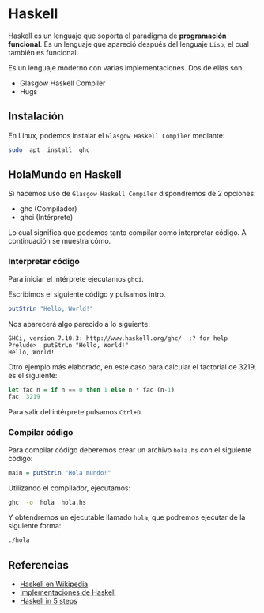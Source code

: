 # Haskell

Haskell es un lenguaje que soporta el paradigma de **programación funcional**. Es un lenguaje que apareció después del lenguaje `Lisp`, el cual también es funcional.

Es un lenguaje moderno con varias implementaciones. Dos de ellas son:
- Glasgow Haskell Compiler
- Hugs


## Instalación

En Linux, podemos instalar el `Glasgow Haskell Compiler` mediante:

```bash
sudo  apt  install  ghc
```


## HolaMundo en Haskell

Si hacemos uso de `Glasgow Haskell Compiler` dispondremos de 2 opciones:

- ghc (Compilador)
- ghci (Intérprete)

Lo cual significa que podemos tanto compilar como interpretar código. A continuación se muestra cómo.

### Interpretar código

Para iniciar el intérprete ejecutamos `ghci`.

Escribimos el siguiente código y pulsamos intro.

```haskell
putStrLn "Hello, World!"
```

Nos aparecerá algo parecido a lo siguiente:

```
GHCi, version 7.10.3: http://www.haskell.org/ghc/  :? for help
Prelude>  putStrLn "Hello, World!"
Hello, World!
```

Otro ejemplo más elaborado, en este caso para calcular el factorial de 3219, es el siguiente:

```haskell
let fac n = if n == 0 then 1 else n * fac (n-1)
fac  3219
```

Para salir del intérprete pulsamos `Ctrl+D`.

### Compilar código

Para compilar código deberemos crear un archivo `hola.hs` con el siguiente código:

```haskell
main = putStrLn "Hola mundo!"
```

Utilizando el compilador, ejecutamos:

```bash
ghc  -o  hola  hola.hs
```

Y obtendremos un ejecutable llamado `hola`, que podremos ejecutar de la siguiente forma:

```bash
./hola
```



## Referencias

- [Haskell en Wikipedia](https://es.wikipedia.org/wiki/Haskell)
- [Implementaciones de Haskell](https://wiki.haskell.org/Implementations)
- [Haskell in 5 steps](https://wiki.haskell.org/Haskell_in_5_steps)

